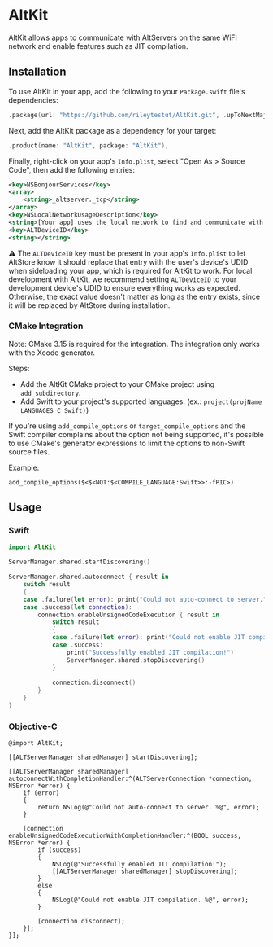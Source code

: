 # AltKit

AltKit allows apps to communicate with AltServers on the same WiFi network and enable features such as JIT compilation.

## Installation

To use AltKit in your app, add the following to your `Package.swift` file's dependencies:

```swift
.package(url: "https://github.com/rileytestut/AltKit.git", .upToNextMajor(from: "0.0.1")),
```

Next, add the AltKit package as a dependency for your target:

```swift
.product(name: "AltKit", package: "AltKit"),
```

Finally, right-click on your app's `Info.plist`, select "Open As > Source Code", then add the following entries:

```xml
<key>NSBonjourServices</key>
<array>
    <string>_altserver._tcp</string>
</array>
<key>NSLocalNetworkUsageDescription</key>
<string>[Your app] uses the local network to find and communicate with AltServer.</string>
<key>ALTDeviceID</key>
<string></string>
```

⚠️ The `ALTDeviceID` key must be present in your app's `Info.plist` to let AltStore know it should replace that entry with the user's device's UDID when sideloading your app, which is required for AltKit to work. For local development with AltKit, we recommend setting `ALTDeviceID` to your development device's UDID to ensure everything works as expected. Otherwise, the exact value doesn't matter as long as the entry exists, since it will be replaced by AltStore during installation.

### CMake Integration

Note: CMake 3.15 is required for the integration. The integration only works with the Xcode generator.

Steps:
- Add the AltKit CMake project to your CMake project using `add_subdirectory`.
- Add Swift to your project's supported languages. (ex.: `project(projName LANGUAGES C Swift)`)

If you're using `add_compile_options` or `target_compile_options` and the Swift compiler complains about the option not being supported, it's possible to use CMake's generator expressions to limit the options to non-Swift source files.

Example:
```
add_compile_options($<$<NOT:$<COMPILE_LANGUAGE:Swift>>:-fPIC>)
```

## Usage

### Swift
```swift
import AltKit

ServerManager.shared.startDiscovering()

ServerManager.shared.autoconnect { result in
    switch result
    {
    case .failure(let error): print("Could not auto-connect to server.", error)
    case .success(let connection):
        connection.enableUnsignedCodeExecution { result in
            switch result
            {
            case .failure(let error): print("Could not enable JIT compilation.", error)
            case .success: 
                print("Successfully enabled JIT compilation!")
                ServerManager.shared.stopDiscovering()
            }
            
            connection.disconnect()
        }
    }
}
```

### Objective-C
```objc
@import AltKit;

[[ALTServerManager sharedManager] startDiscovering];

[[ALTServerManager sharedManager] autoconnectWithCompletionHandler:^(ALTServerConnection *connection, NSError *error) {
    if (error)
    {
        return NSLog(@"Could not auto-connect to server. %@", error);
    }
    
    [connection enableUnsignedCodeExecutionWithCompletionHandler:^(BOOL success, NSError *error) {
        if (success)
        {
            NSLog(@"Successfully enabled JIT compilation!");
            [[ALTServerManager sharedManager] stopDiscovering];
        }
        else
        {
            NSLog(@"Could not enable JIT compilation. %@", error);
        }
        
        [connection disconnect];
    }];
}];
```
